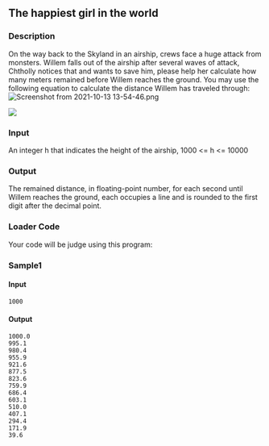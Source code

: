 The happiest girl in the world
------------------------------

### Description

<div>

On the way back to the Skyland in an airship, crews face a huge attack
from monsters. Willem falls out of the airship after several waves of
attack, Chtholly notices that and wants to save him, please help her
calculate how many meters remained before Willem reaches the ground. You
may use the following equation to calculate the distance Willem has
traveled through: ![Screenshot from 2021-10-13
13-54-46.png](https://ncchen99.github.io/ckjudgedumper/ckjudge/Lec06/The%20happiest%20girl%20in%20the%20world/images/9ced94541a2271c27c5770ab93f4145b180105e5.png)

![](https://i.imgur.com/203N6L5.gif)

</div>

### Input

An integer h that indicates the height of the airship, 1000 \<= h \<=
10000

### Output

The remained distance, in floating-point number, for each second until
Willem reaches the ground, each occupies a line and is rounded to the
first digit after the decimal point.

### Loader Code

<div>

Your code will be judge using this program:

</div>

<div>

### Sample1

#### Input

    1000

#### Output

    1000.0
    995.1
    980.4
    955.9
    921.6
    877.5
    823.6
    759.9
    686.4
    603.1
    510.0
    407.1
    294.4
    171.9
    39.6

</div>
